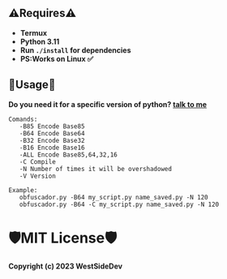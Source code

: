 ## ⚠️Requires⚠️
- **Termux**
- **Python 3.11**
- **Run ``./install`` for dependencies**
- **PS:Works on Linux ✅**
## 🔰Usage🔰
**Do you need it for a specific version of python? [talk to me](https://t.me/WestSideDev)**

```
Comands:
   -B85 Encode Base85
   -B64 Encode Base64
   -B32 Encode Base32
   -B16 Encode Base16
   -ALL Encode Base85,64,32,16
   -C Compile
   -N Number of times it will be overshadowed
   -V Version

Example:
   obfuscador.py -B64 my_script.py name_saved.py -N 120
   obfuscador.py -B64 -C my_script.py name_saved.py -N 120
```

# 🛡️MIT License🛡️
**Copyright (c) 2023 WestSideDev**
